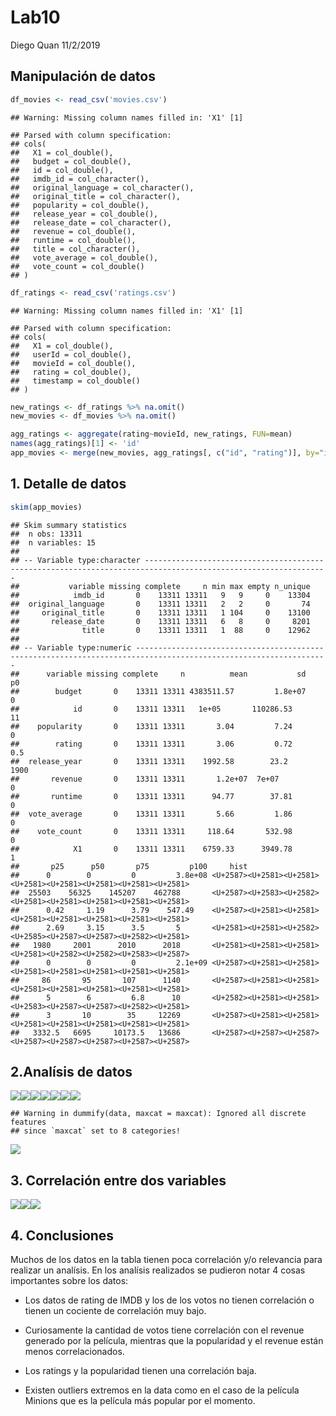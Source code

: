 Lab10
================
Diego Quan
11/2/2019

## Manipulación de datos

``` r
df_movies <- read_csv('movies.csv')
```

    ## Warning: Missing column names filled in: 'X1' [1]

    ## Parsed with column specification:
    ## cols(
    ##   X1 = col_double(),
    ##   budget = col_double(),
    ##   id = col_double(),
    ##   imdb_id = col_character(),
    ##   original_language = col_character(),
    ##   original_title = col_character(),
    ##   popularity = col_double(),
    ##   release_year = col_double(),
    ##   release_date = col_character(),
    ##   revenue = col_double(),
    ##   runtime = col_double(),
    ##   title = col_character(),
    ##   vote_average = col_double(),
    ##   vote_count = col_double()
    ## )

``` r
df_ratings <- read_csv('ratings.csv')
```

    ## Warning: Missing column names filled in: 'X1' [1]

    ## Parsed with column specification:
    ## cols(
    ##   X1 = col_double(),
    ##   userId = col_double(),
    ##   movieId = col_double(),
    ##   rating = col_double(),
    ##   timestamp = col_double()
    ## )

``` r
new_ratings <- df_ratings %>% na.omit()
new_movies <- df_movies %>% na.omit()

agg_ratings <- aggregate(rating~movieId, new_ratings, FUN=mean)
names(agg_ratings)[1] <- 'id'
app_movies <- merge(new_movies, agg_ratings[, c("id", "rating")], by="id")
```

## 1\. Detalle de datos

``` r
skim(app_movies)
```

    ## Skim summary statistics
    ##  n obs: 13311 
    ##  n variables: 15 
    ## 
    ## -- Variable type:character ---------------------------------------------------------------------------------------------------------------
    ##           variable missing complete     n min max empty n_unique
    ##            imdb_id       0    13311 13311   9   9     0    13304
    ##  original_language       0    13311 13311   2   2     0       74
    ##     original_title       0    13311 13311   1 104     0    13100
    ##       release_date       0    13311 13311   6   8     0     8201
    ##              title       0    13311 13311   1  88     0    12962
    ## 
    ## -- Variable type:numeric -----------------------------------------------------------------------------------------------------------------
    ##      variable missing complete     n          mean           sd     p0
    ##        budget       0    13311 13311 4383511.57         1.8e+07    0  
    ##            id       0    13311 13311   1e+05       110286.53      11  
    ##    popularity       0    13311 13311       3.04         7.24       0  
    ##        rating       0    13311 13311       3.06         0.72       0.5
    ##  release_year       0    13311 13311    1992.58        23.2     1900  
    ##       revenue       0    13311 13311       1.2e+07  7e+07          0  
    ##       runtime       0    13311 13311      94.77        37.81       0  
    ##  vote_average       0    13311 13311       5.66         1.86       0  
    ##    vote_count       0    13311 13311     118.64       532.98       0  
    ##            X1       0    13311 13311    6759.33      3949.78       1  
    ##       p25      p50       p75         p100     hist
    ##      0        0         0         3.8e+08 <U+2587><U+2581><U+2581><U+2581><U+2581><U+2581><U+2581><U+2581>
    ##  25503    56325    145207    462788       <U+2587><U+2583><U+2582><U+2581><U+2581><U+2581><U+2581><U+2581>
    ##      0.42     1.19      3.79    547.49    <U+2587><U+2581><U+2581><U+2581><U+2581><U+2581><U+2581><U+2581>
    ##      2.69     3.15      3.5       5       <U+2581><U+2581><U+2582><U+2585><U+2587><U+2587><U+2582><U+2581>
    ##   1980     2001      2010      2018       <U+2581><U+2581><U+2581><U+2581><U+2582><U+2582><U+2583><U+2587>
    ##      0        0         0         2.1e+09 <U+2587><U+2581><U+2581><U+2581><U+2581><U+2581><U+2581><U+2581>
    ##     86       95       107      1140       <U+2587><U+2581><U+2581><U+2581><U+2581><U+2581><U+2581><U+2581>
    ##      5        6         6.8      10       <U+2582><U+2581><U+2581><U+2583><U+2587><U+2587><U+2582><U+2581>
    ##      3       10        35     12269       <U+2587><U+2581><U+2581><U+2581><U+2581><U+2581><U+2581><U+2581>
    ##   3332.5   6695     10173.5   13686       <U+2587><U+2587><U+2587><U+2587><U+2587><U+2587><U+2587><U+2587>

## 2.Analísis de datos

![](Lab10_files/figure-gfm/unnamed-chunk-4-1.png)<!-- -->![](Lab10_files/figure-gfm/unnamed-chunk-4-2.png)<!-- -->![](Lab10_files/figure-gfm/unnamed-chunk-4-3.png)<!-- -->![](Lab10_files/figure-gfm/unnamed-chunk-4-4.png)<!-- -->![](Lab10_files/figure-gfm/unnamed-chunk-4-5.png)<!-- -->![](Lab10_files/figure-gfm/unnamed-chunk-4-6.png)<!-- -->![](Lab10_files/figure-gfm/unnamed-chunk-4-7.png)<!-- -->

    ## Warning in dummify(data, maxcat = maxcat): Ignored all discrete features
    ## since `maxcat` set to 8 categories!

![](Lab10_files/figure-gfm/unnamed-chunk-4-8.png)<!-- -->

## 3\. Correlación entre dos variables

![](Lab10_files/figure-gfm/unnamed-chunk-5-1.png)<!-- -->![](Lab10_files/figure-gfm/unnamed-chunk-5-2.png)<!-- -->![](Lab10_files/figure-gfm/unnamed-chunk-5-3.png)<!-- -->

## 4\. Conclusiones

Muchos de los datos en la tabla tienen poca correlación y/o relevancia
para realizar un analísis. En los analísis realizados se pudieron notar
4 cosas importantes sobre los datos:

  - Los datos de rating de IMDB y los de los votos no tienen correlación
    o tienen un cociente de correlación muy bajo.

  - Curiosamente la cantidad de votos tiene correlación con el revenue
    generado por la película, mientras que la popularidad y el revenue
    están menos correlacionados.

  - Los ratings y la popularidad tienen una correlación baja.

  - Existen outliers extremos en la data como en el caso de la película
    Minions que es la película más popular por el momento.
